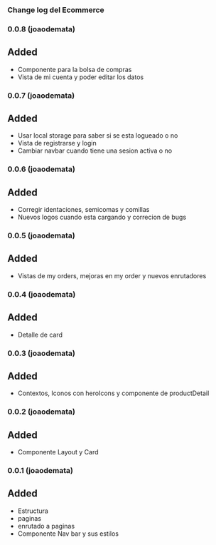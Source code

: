### Change log del Ecommerce

### 0.0.8 (joaodemata)

## Added

- Componente para la bolsa de compras
- Vista de mi cuenta y poder editar los datos

### 0.0.7 (joaodemata)

## Added

- Usar local storage para saber si se esta logueado o no
- Vista de registrarse y login
- Cambiar navbar cuando tiene una sesion activa o no

### 0.0.6 (joaodemata)

## Added

- Corregir identaciones, semicomas y comillas
- Nuevos logos cuando esta cargando y correcion de bugs

### 0.0.5 (joaodemata)

## Added

- Vistas de my orders, mejoras en my order y nuevos enrutadores

### 0.0.4 (joaodemata)

## Added

- Detalle de card

### 0.0.3 (joaodemata)

## Added

- Contextos, Iconos con heroIcons y componente de productDetail

### 0.0.2 (joaodemata)

## Added

- Componente Layout y Card

### 0.0.1 (joaodemata)

## Added

- Estructura
- paginas
- enrutado a paginas
- Componente Nav bar y sus estilos
